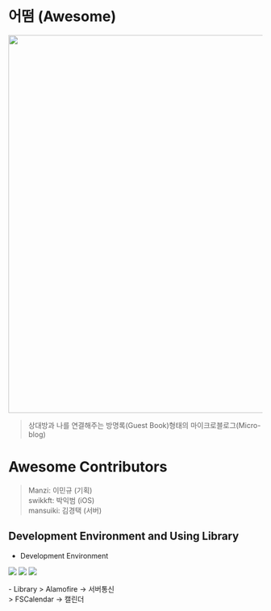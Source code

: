 # 어떰 (Awesome)
<img src = "[https://user-images.githubusercontent.com/73978827/130243019-8bdd3f56-0c84-4b72-b7fe-ea785b62ef8e.png)" width="750">  <br>
> 상대방과 나를 연결해주는 방명록(Guest Book)형태의 마이크로블로그(Micro-blog) <br>
# Awesome Contributors
> Manzi: 이민규 (기획)<br>
> swikkft: 박익범 (iOS)<br>
> mansuiki: 김경택 (서버)<br>
## Development Environment and Using Library
- Development Environment
<p align="left">
<img src ="[https://img.shields.io/badge/Swift-5.0-ff69b4](https://img.shields.io/badge/Swift-5.0-ff69b4)">
<img src ="[https://img.shields.io/badge/Xcode-12.5-yellow](https://img.shields.io/badge/Xcode-12.5-yellow)">
<img src ="[https://img.shields.io/badge/iOS-14.1-blue](https://img.shields.io/badge/iOS-14.1-blue)">
</a>
</p>
- Library
> Alamofire -> 서버통신<br>
> FSCalendar -> 캘린더<br>
